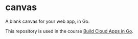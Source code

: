 # canvas
A blank canvas for your web app, in Go.

This repository is used in the course [Build Cloud Apps in Go](https://www.golang.dk/courses/build-cloud-apps-in-go).
